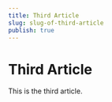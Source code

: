 ```yaml
---
title: Third Article
slug: slug-of-third-article
publish: true
---
```


Third Article
============

This is the third article.
